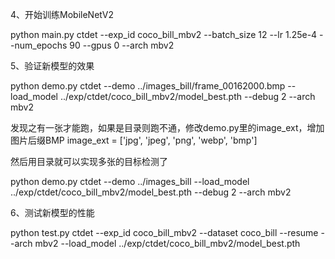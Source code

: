 4、开始训练MobileNetV2

python main.py ctdet --exp_id coco_bill_mbv2 --batch_size 12  --lr 1.25e-4  --num_epochs 90  --gpus 0 --arch mbv2


5、验证新模型的效果

python demo.py ctdet --demo ../images_bill/frame_00162000.bmp  --load_model ../exp/ctdet/coco_bill_mbv2/model_best.pth  --debug 2 --arch mbv2

发现之有一张才能跑，如果是目录则跑不通，修改demo.py里的image_ext，增加图片后缀BMP
image_ext = ['jpg', 'jpeg', 'png', 'webp', 'bmp']

然后用目录就可以实现多张的目标检测了

python demo.py ctdet --demo ../images_bill  --load_model ../exp/ctdet/coco_bill_mbv2/model_best.pth  --debug 2 --arch mbv2

6、测试新模型的性能

python test.py ctdet --exp_id coco_bill_mbv2 --dataset coco_bill  --resume --arch mbv2 --load_model ../exp/ctdet/coco_bill_mbv2/model_best.pth
